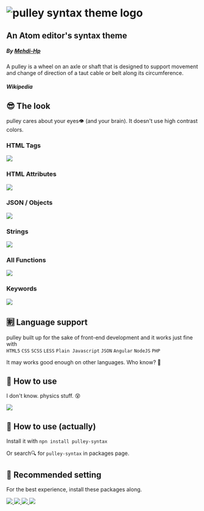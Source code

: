 # ![pulley syntax theme logo](https://raw.githubusercontent.com/Mehdi-Hp/pulley-syntax/master/site-header.png)

## An Atom editor's syntax theme

##### By [Mehdi-Hp](https://github.com/Mehdi-Hp)

A pulley is a wheel on an axle or shaft that is designed to support movement and change of direction of a taut cable or belt along its circumference.

##### Wikipedia

## 😎 The look

pulley cares about your eyes👁 (and your brain). It doesn't use high contrast colors.

### HTML Tags
![](https://raw.githubusercontent.com/Mehdi-Hp/pulley-syntax/master/images/syn-tags.png)
### HTML Attributes
![](https://raw.githubusercontent.com/Mehdi-Hp/pulley-syntax/master/images/syn-attribute.png)
### JSON / Objects
![](https://raw.githubusercontent.com/Mehdi-Hp/pulley-syntax/master/images/syn-object.png)
### Strings
![](https://raw.githubusercontent.com/Mehdi-Hp/pulley-syntax/master/images/syn-string.png)
### All Functions
![](https://raw.githubusercontent.com/Mehdi-Hp/pulley-syntax/master/images/syn-functions.png)
### Keywords
![](https://raw.githubusercontent.com/Mehdi-Hp/pulley-syntax/master/images/syn-keywords.png)


## 🈹 Language support

pulley built up for the sake of front-end development and it works just fine with  
`HTML5` `CSS` `SCSS` `LESS` `Plain Javascript` `JSON` `Angular` `NodeJS` `PHP`

It may works good enough on other languages. Who know? 🤔

## 🔧 How to use

I don't know. physics stuff. 😵

![](https://raw.githubusercontent.com/Mehdi-Hp/pulley-syntax/master/images/Four_pulleys.png)

## 🤘 How to use (actually)

Install it with `npn install pulley-syntax`

Or search🔍 for `pulley-syntax` in packages page.

## 👰 Recommended setting

For the best experience, install these packages along.

[![](https://raw.githubusercontent.com/Mehdi-Hp/pulley-syntax/master/images/rec_1.png) ](font.ubuntu.com/) [ ![](https://raw.githubusercontent.com/Mehdi-Hp/pulley-syntax/master/images/rec_2.png) ](https://atom.io/themes/atom-material-ui) [ ![](https://raw.githubusercontent.com/Mehdi-Hp/pulley-syntax/master/images/rec_3.png) ](https://atom.io/packages/unfancy-file-icons) [![](https://raw.githubusercontent.com/Mehdi-Hp/pulley-syntax/master/images/rec_4.png)](https://atom.io/packages/json-colorer)
